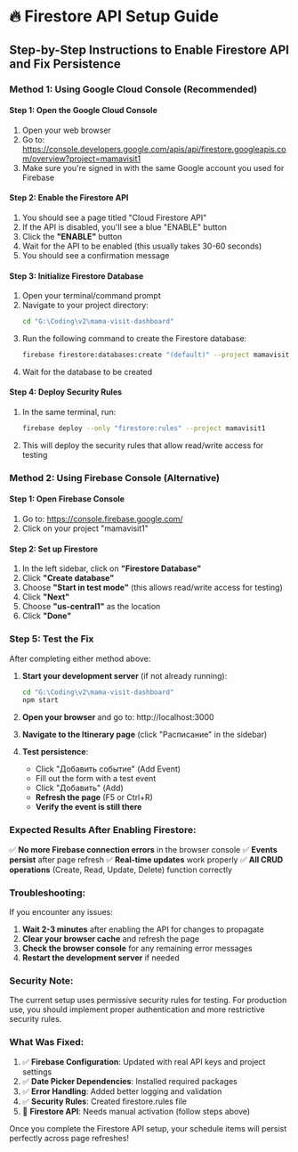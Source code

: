 # 🔥 Firestore API Setup Guide

## Step-by-Step Instructions to Enable Firestore API and Fix Persistence

### **Method 1: Using Google Cloud Console (Recommended)**

#### Step 1: Open the Google Cloud Console
1. Open your web browser
2. Go to: https://console.developers.google.com/apis/api/firestore.googleapis.com/overview?project=mamavisit1
3. Make sure you're signed in with the same Google account you used for Firebase

#### Step 2: Enable the Firestore API
1. You should see a page titled "Cloud Firestore API"
2. If the API is disabled, you'll see a blue "ENABLE" button
3. Click the **"ENABLE"** button
4. Wait for the API to be enabled (this usually takes 30-60 seconds)
5. You should see a confirmation message

#### Step 3: Initialize Firestore Database
1. Open your terminal/command prompt
2. Navigate to your project directory:
   ```bash
   cd "G:\Coding\v2\mama-visit-dashboard"
   ```
3. Run the following command to create the Firestore database:
   ```bash
   firebase firestore:databases:create "(default)" --project mamavisit1 --location=us-central1
   ```
4. Wait for the database to be created

#### Step 4: Deploy Security Rules
1. In the same terminal, run:
   ```bash
   firebase deploy --only "firestore:rules" --project mamavisit1
   ```
2. This will deploy the security rules that allow read/write access for testing

### **Method 2: Using Firebase Console (Alternative)**

#### Step 1: Open Firebase Console
1. Go to: https://console.firebase.google.com/
2. Click on your project "mamavisit1"

#### Step 2: Set up Firestore
1. In the left sidebar, click on **"Firestore Database"**
2. Click **"Create database"**
3. Choose **"Start in test mode"** (this allows read/write access for testing)
4. Click **"Next"**
5. Choose **"us-central1"** as the location
6. Click **"Done"**

### **Step 5: Test the Fix**

After completing either method above:

1. **Start your development server** (if not already running):
   ```bash
   cd "G:\Coding\v2\mama-visit-dashboard"
   npm start
   ```

2. **Open your browser** and go to: http://localhost:3000

3. **Navigate to the Itinerary page** (click "Расписание" in the sidebar)

4. **Test persistence**:
   - Click "Добавить событие" (Add Event)
   - Fill out the form with a test event
   - Click "Добавить" (Add)
   - **Refresh the page** (F5 or Ctrl+R)
   - **Verify the event is still there**

### **Expected Results After Enabling Firestore:**

✅ **No more Firebase connection errors** in the browser console
✅ **Events persist** after page refresh
✅ **Real-time updates** work properly
✅ **All CRUD operations** (Create, Read, Update, Delete) function correctly

### **Troubleshooting:**

If you encounter any issues:

1. **Wait 2-3 minutes** after enabling the API for changes to propagate
2. **Clear your browser cache** and refresh the page
3. **Check the browser console** for any remaining error messages
4. **Restart the development server** if needed

### **Security Note:**

The current setup uses permissive security rules for testing. For production use, you should implement proper authentication and more restrictive security rules.

### **What Was Fixed:**

1. ✅ **Firebase Configuration**: Updated with real API keys and project settings
2. ✅ **Date Picker Dependencies**: Installed required packages
3. ✅ **Error Handling**: Added better logging and validation
4. ✅ **Security Rules**: Created firestore.rules file
5. 🔧 **Firestore API**: Needs manual activation (follow steps above)

Once you complete the Firestore API setup, your schedule items will persist perfectly across page refreshes!
